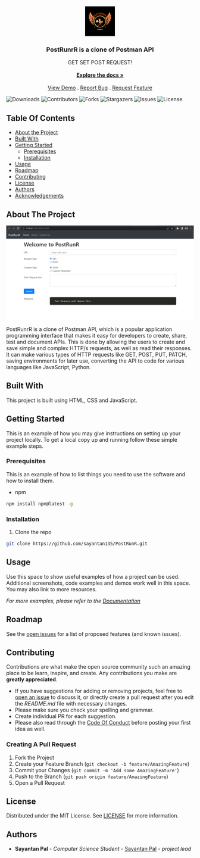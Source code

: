 <br/>
<p align="center">
  <a href="https://github.com/sayantan135/PostRunR">
    <img src="postrunner.png" alt="Logo" width="80" height="80">
  </a>

  <h3 align="center">PostRunrR is a clone of Postman API</h3>

  <p align="center">
    GET SET POST REQUEST!
    <br/>
    <br/>
    <a href="https://github.com/sayantan135/PostRunR"><strong>Explore the docs »</strong></a>
    <br/>
    <br/>
    <a href="https://github.com/sayantan135/PostRunR">View Demo</a>
    .
    <a href="https://github.com/sayantan135/PostRunR/issues">Report Bug</a>
    .
    <a href="https://github.com/sayantan135/PostRunR/issues">Request Feature</a>
  </p>
</p>

![Downloads](https://img.shields.io/github/downloads/sayantan135/PostRunR/total) ![Contributors](https://img.shields.io/github/contributors/sayantan135/PostRunR?color=dark-green) ![Forks](https://img.shields.io/github/forks/sayantan135/PostRunR?style=social) ![Stargazers](https://img.shields.io/github/stars/sayantan135/PostRunR?style=social) ![Issues](https://img.shields.io/github/issues/sayantan135/PostRunR) ![License](https://img.shields.io/github/license/sayantan135/PostRunR) 

## Table Of Contents

* [About the Project](#about-the-project)
* [Built With](#built-with)
* [Getting Started](#getting-started)
  * [Prerequisites](#prerequisites)
  * [Installation](#installation)
* [Usage](#usage)
* [Roadmap](#roadmap)
* [Contributing](#contributing)
* [License](#license)
* [Authors](#authors)
* [Acknowledgements](#acknowledgements)

## About The Project

![Screen Shot](postrunner-UI.png)

PostRunrR is a clone of Postman API, which is a popular application programming interface that makes it easy for developers to create, share, test and document APIs. This is done by allowing the users to create and save simple and complex HTTP/s requests, as well as read their responses. It can make various types of HTTP requests like GET, POST, PUT, PATCH, saving environments for later use, converting the API to code for various languages like JavaScript, Python.



## Built With

This project is built using HTML, CSS and JavaScript.

## Getting Started

This is an example of how you may give instructions on setting up your project locally.
To get a local copy up and running follow these simple example steps.

### Prerequisites

This is an example of how to list things you need to use the software and how to install them.

* npm

```sh
npm install npm@latest -g
```

### Installation

1. Clone the repo

```sh
git clone https://github.com/sayantan135/PostRunR.git
```

## Usage

Use this space to show useful examples of how a project can be used. Additional screenshots, code examples and demos work well in this space. You may also link to more resources.

_For more examples, please refer to the [Documentation](https://example.com)_

## Roadmap

See the [open issues](https://github.com/sayantan135/PostRunR/issues) for a list of proposed features (and known issues).

## Contributing

Contributions are what make the open source community such an amazing place to be learn, inspire, and create. Any contributions you make are **greatly appreciated**.
* If you have suggestions for adding or removing projects, feel free to [open an issue](https://github.com/sayantan135/PostRunR/issues/new) to discuss it, or directly create a pull request after you edit the *README.md* file with necessary changes.
* Please make sure you check your spelling and grammar.
* Create individual PR for each suggestion.
* Please also read through the [Code Of Conduct](https://github.com/sayantan135/PostRunR/blob/main/CODE_OF_CONDUCT.md) before posting your first idea as well.

### Creating A Pull Request

1. Fork the Project
2. Create your Feature Branch (`git checkout -b feature/AmazingFeature`)
3. Commit your Changes (`git commit -m 'Add some AmazingFeature'`)
4. Push to the Branch (`git push origin feature/AmazingFeature`)
5. Open a Pull Request

## License

Distributed under the MIT License. See [LICENSE](https://github.com/sayantan135/PostRunR/blob/main/LICENSE.md) for more information.

## Authors

* **Sayantan Pal** - *Computer Science Student* - [Sayantan Pal](https://github.com/Sayantan135) - *project lead*
